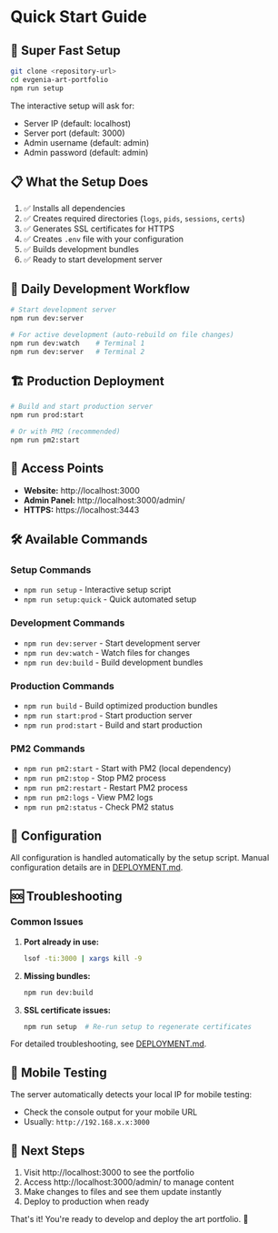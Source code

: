 # Quick Start Guide

## 🚀 Super Fast Setup

```bash
git clone <repository-url>
cd evgenia-art-portfolio
npm run setup
```

The interactive setup will ask for:

- Server IP (default: localhost)
- Server port (default: 3000)
- Admin username (default: admin)
- Admin password (default: admin)

## 📋 What the Setup Does

1. ✅ Installs all dependencies
2. ✅ Creates required directories (`logs`, `pids`, `sessions`, `certs`)
3. ✅ Generates SSL certificates for HTTPS
4. ✅ Creates `.env` file with your configuration
5. ✅ Builds development bundles
6. ✅ Ready to start development server

## 🔄 Daily Development Workflow

```bash
# Start development server
npm run dev:server

# For active development (auto-rebuild on file changes)
npm run dev:watch    # Terminal 1
npm run dev:server   # Terminal 2
```

## 🏗️ Production Deployment

```bash
# Build and start production server
npm run prod:start

# Or with PM2 (recommended)
npm run pm2:start
```

## 🔗 Access Points

- **Website:** http://localhost:3000
- **Admin Panel:** http://localhost:3000/admin/
- **HTTPS:** https://localhost:3443

## 🛠️ Available Commands

### Setup Commands

- `npm run setup` - Interactive setup script
- `npm run setup:quick` - Quick automated setup

### Development Commands

- `npm run dev:server` - Start development server
- `npm run dev:watch` - Watch files for changes
- `npm run dev:build` - Build development bundles

### Production Commands

- `npm run build` - Build optimized production bundles
- `npm run start:prod` - Start production server
- `npm run prod:start` - Build and start production

### PM2 Commands

- `npm run pm2:start` - Start with PM2 (local dependency)
- `npm run pm2:stop` - Stop PM2 process
- `npm run pm2:restart` - Restart PM2 process
- `npm run pm2:logs` - View PM2 logs
- `npm run pm2:status` - Check PM2 status

## 🔧 Configuration

All configuration is handled automatically by the setup script. Manual configuration details are in [DEPLOYMENT.md](DEPLOYMENT.md).

## 🆘 Troubleshooting

### Common Issues

1. **Port already in use:**

   ```bash
   lsof -ti:3000 | xargs kill -9
   ```

2. **Missing bundles:**

   ```bash
   npm run dev:build
   ```

3. **SSL certificate issues:**
   ```bash
   npm run setup  # Re-run setup to regenerate certificates
   ```

For detailed troubleshooting, see [DEPLOYMENT.md](DEPLOYMENT.md).

## 📱 Mobile Testing

The server automatically detects your local IP for mobile testing:

- Check the console output for your mobile URL
- Usually: `http://192.168.x.x:3000`

## 🎯 Next Steps

1. Visit http://localhost:3000 to see the portfolio
2. Access http://localhost:3000/admin/ to manage content
3. Make changes to files and see them update instantly
4. Deploy to production when ready

That's it! You're ready to develop and deploy the art portfolio. 🎨
